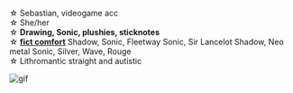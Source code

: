 ☆ Sebastian, videogame acc
\
☆ She/her
\
☆ **Drawing, Sonic, plushies, sticknotes**
\
☆ [**fict comfort**](!) Shadow, Sonic, Fleetway Sonic, Sir Lancelot Shadow, Neo metal Sonic, Silver, Wave, Rouge
\
☆ Lithromantic straight and autistic

![gif](https://media1.tenor.com/m/6yZhcF9NJHgAAAAd/sonic-x-shadow-sonic-prime.gif)
